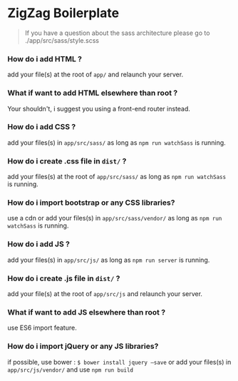 # ZigZag Boilerplate

> If you have a question about the sass architecture please go to
> ./app/src/sass/style.scss

### How do i add HTML ?
add your file(s) at the root of  `app/` and relaunch your server.

### What if want to add HTML elsewhere than root ?
Your shouldn't, i suggest you using a front-end router instead.

### How do i add CSS ?
add your files(s) in `app/src/sass/` as long as `npm run watchSass` is running.

### How do i create .css file in `dist/` ?
add your files(s) at the root of `app/src/sass/` as long as `npm run watchSass` is running.

### How do i import bootstrap or any CSS libraries?
use a cdn or add your files(s) in `app/src/sass/vendor/` as long as `npm run watchSass` is running.

### How do i add JS ?
add your files(s) in `app/src/js/` as long as `npm run server` is running.

### How do i create .js file in `dist/` ?
add your file(s) at the root of  `app/src/js` and relaunch your server.

### What if want to add JS elsewhere than root ?
use ES6 import feature.

### How do i import jQuery or any JS libraries?
if possible, use bower :
`$ bower install jquery —save`
or add your files(s) in `app/src/js/vendor/` and use `npm run build`
